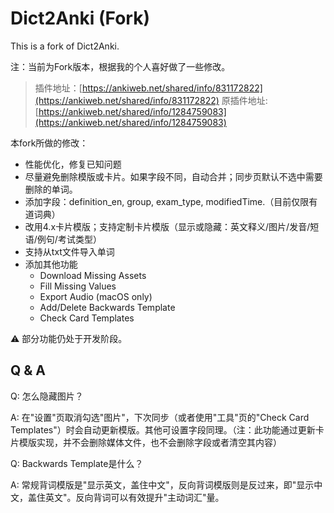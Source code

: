 # Dict2Anki (Fork)

This is a fork of Dict2Anki.

注：当前为Fork版本，根据我的个人喜好做了一些修改。

> 插件地址：[https://ankiweb.net/shared/info/831172822](https://ankiweb.net/shared/info/831172822) 原插件地址: [https://ankiweb.net/shared/info/1284759083](https://ankiweb.net/shared/info/1284759083)

本fork所做的修改：

* 性能优化，修复已知问题
* 尽量避免删除模版或卡片。如果字段不同，自动合并；同步页默认不选中需要删除的单词。
* 添加字段：definition_en, group, exam_type, modifiedTime.（目前仅限有道词典）
* 改用4.x卡片模版；支持定制卡片模版（显示或隐藏：英文释义/图片/发音/短语/例句/考试类型）
* 支持从txt文件导入单词
* 添加其他功能
    - Download Missing Assets
    - Fill Missing Values
    - Export Audio (macOS only)
    - Add/Delete Backwards Template
    - Check Card Templates

⚠️ 部分功能仍处于开发阶段。

## Q & A

Q: 怎么隐藏图片？

A: 在"设置"页取消勾选"图片"，下次同步（或者使用"工具"页的"Check Card Templates"）时会自动更新模版。其他可设置字段同理。（注：此功能通过更新卡片模版实现，并不会删除媒体文件，也不会删除字段或者清空其内容）

Q: Backwards Template是什么？

A: 常规背词模版是"显示英文，盖住中文"，反向背词模版则是反过来，即"显示中文，盖住英文"。反向背词可以有效提升"主动词汇"量。
